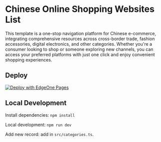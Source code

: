 # Chinese Online Shopping Websites List

This template is a one-stop navigation platform for Chinese e-commerce, integrating comprehensive resources across cross-border trade, fashion accessories, digital electronics, and other categories. Whether you're a consumer looking to shop or someone exploring new channels, you can access your preferred platforms with just one click and enjoy convenient shopping experiences.

## Deploy

[![Deploy with EdgeOne Pages](https://cdnstatic.tencentcs.com/edgeone/pages/deploy.svg)](https://edgeone.ai/pages/new?template=china-shopping-websites)

## Local Development

Install dependencies: `npm install`

Local development: `npm run dev`

Add new record: add in `src/categories.ts`.
